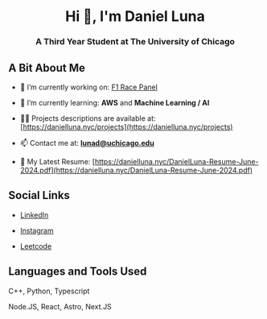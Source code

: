 <h1 align="center">Hi 👋, I'm Daniel Luna</h1>
<h3 align="center">A Third Year Student at The University of Chicago</h3>

## A Bit About Me

- 🔭 I’m currently working on: [F1 Race Panel](https://f1racepanel.com/)

- 🌱 I’m currently learning: **AWS** and **Machine Learning / AI**

- 👨‍💻 Projects descriptions are available at: [https://danielluna.nyc/projects](https://danielluna.nyc/projects)

- 📫 Contact me at: **lunad@uchicago.edu**

- 📄 My Latest Resume: [https://danielluna.nyc/DanielLuna-Resume-June-2024.pdf](https://danielluna.nyc/DanielLuna-Resume-June-2024.pdf)

## Social Links

- [LinkedIn](https://linkedin.com/in/danielluna90)

- [Instagram](https://instagram.com/daniel_luna_90)

- [Leetcode](https://www.leetcode.com/danielluna90)

## Languages and Tools Used
C++, Python, Typescript

Node.JS, React, Astro, Next.JS
